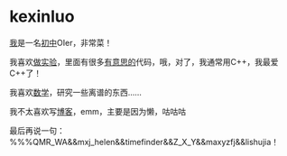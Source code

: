# kexinluo

[我](kexinluo.github.io/files/about)是一名[初中](http://www.xatyz.com/)OIer，非常菜！

我喜欢[做实验](kexinluo.github.io/lab/)，里面有很多[有意思的](kexinluo.github.io/lab/fun/)代码，哦，对了，我通常用C++，我最爱C++了！

我喜欢[数学](kexinluo.github.io/math/)，研究一些离谱的东西……

我不太喜欢写[博客](kexinluo.github.io/blog/)，emm，主要是因为懒，咕咕咕

最后再说一句：%%%QMR_WA&&mxj_helen&&timefinder&&Z_X_Y&&maxyzfj&&lishujia！
